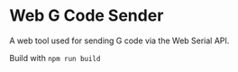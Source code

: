# Web G Code Sender
A web tool used for sending G code via the Web Serial API.

Build with `npm run build`